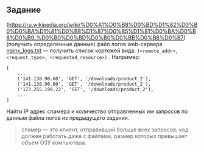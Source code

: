 

## Задание 
(https://ru.wikipedia.org/wiki/%D0%A1%D0%B8%D0%BD%D1%82%D0%B0%D0%BA%D1%81%D0%B8%D1%87%D0%B5%D1%81%D0%BA%D0%B8%D0%B9_%D0%B0%D0%BD%D0%B0%D0%BB%D0%B8%D0%B7)
(получить определённые данные) файл логов web-сервера [nginx_logs.txt](https://github.com/elastic/examples/raw/master/Common%20Data%20Formats/nginx_logs/nginx_logs) 
— получить список кортежей вида: `(<remote_addr>, <request_type>, <requested_resource>)` . 
Например:

```
[
    ...
    ('141.138.90.60', 'GET', '/downloads/product_2'),
    ('141.138.90.60', 'GET', '/downloads/product_2'),
    ('173.255.199.22', 'GET', '/downloads/product_2'),
    ...
]
```


Найти IP адрес спамера и количество отправленных им запросов по данным файла логов из предыдущего задания.

> спамер — это клиент, отправивший больше всех запросов; код должен работать даже с файлами, 
> размер которых превышает объем ОЗУ компьютера.



